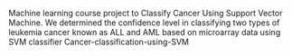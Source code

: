 Machine learning course project to Classify Cancer Using Support Vector Machine. We determined the confidence level in classifying two types of leukemia cancer known as ALL and AML based on microarray data using SVM classifier Cancer-classification-using-SVM